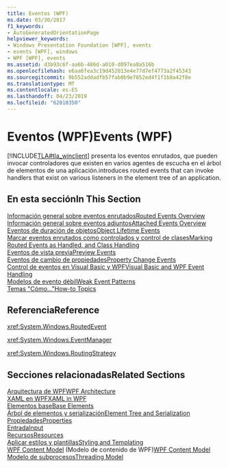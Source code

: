```yaml
---
title: Eventos (WPF)
ms.date: 03/30/2017
f1_keywords:
- AutoGeneratedOrientationPage
helpviewer_keywords:
- Windows Presentation Foundation [WPF], events
- events [WPF], windows
- WPF [WPF], events
ms.assetid: d3b93c6f-aa6b-486d-a010-d097ea8a516b
ms.openlocfilehash: e6aa6fea3c19d452013e4e77d7ef4773a2f45343
ms.sourcegitcommit: 9b552addadfb57fab0b9e7852ed4f1f1b8a42f8e
ms.translationtype: MT
ms.contentlocale: es-ES
ms.lasthandoff: 04/23/2019
ms.locfileid: "62010350"
---
```

# <a name="events-wpf"></a><span data-ttu-id="8d4ba-102">Eventos (WPF)</span><span class="sxs-lookup"><span data-stu-id="8d4ba-102">Events (WPF)</span></span>
[!INCLUDE[TLA#tla_winclient](../../../../includes/tlasharptla-winclient-md.md)] <span data-ttu-id="8d4ba-103">presenta los eventos enrutados, que pueden invocar controladores que existen en varios agentes de escucha en el árbol de elementos de una aplicación.</span><span class="sxs-lookup"><span data-stu-id="8d4ba-103">introduces routed events that can invoke handlers that exist on various listeners in the element tree of an application.</span></span>  
  
## <a name="in-this-section"></a><span data-ttu-id="8d4ba-104">En esta sección</span><span class="sxs-lookup"><span data-stu-id="8d4ba-104">In This Section</span></span>  
 [<span data-ttu-id="8d4ba-105">Información general sobre eventos enrutados</span><span class="sxs-lookup"><span data-stu-id="8d4ba-105">Routed Events Overview</span></span>](routed-events-overview.md)  
 [<span data-ttu-id="8d4ba-106">Información general sobre eventos adjuntos</span><span class="sxs-lookup"><span data-stu-id="8d4ba-106">Attached Events Overview</span></span>](attached-events-overview.md)  
 [<span data-ttu-id="8d4ba-107">Eventos de duración de objetos</span><span class="sxs-lookup"><span data-stu-id="8d4ba-107">Object Lifetime Events</span></span>](object-lifetime-events.md)  
 [<span data-ttu-id="8d4ba-108">Marcar eventos enrutados como controlados y control de clases</span><span class="sxs-lookup"><span data-stu-id="8d4ba-108">Marking Routed Events as Handled, and Class Handling</span></span>](marking-routed-events-as-handled-and-class-handling.md)  
 [<span data-ttu-id="8d4ba-109">Eventos de vista previa</span><span class="sxs-lookup"><span data-stu-id="8d4ba-109">Preview Events</span></span>](preview-events.md)  
 [<span data-ttu-id="8d4ba-110">Eventos de cambio de propiedades</span><span class="sxs-lookup"><span data-stu-id="8d4ba-110">Property Change Events</span></span>](property-change-events.md)  
 [<span data-ttu-id="8d4ba-111">Control de eventos en Visual Basic y WPF</span><span class="sxs-lookup"><span data-stu-id="8d4ba-111">Visual Basic and WPF Event Handling</span></span>](visual-basic-and-wpf-event-handling.md)  
 [<span data-ttu-id="8d4ba-112">Modelos de evento débil</span><span class="sxs-lookup"><span data-stu-id="8d4ba-112">Weak Event Patterns</span></span>](weak-event-patterns.md)  
 [<span data-ttu-id="8d4ba-113">Temas "Cómo..."</span><span class="sxs-lookup"><span data-stu-id="8d4ba-113">How-to Topics</span></span>](events-how-to-topics.md)  
  
## <a name="reference"></a><span data-ttu-id="8d4ba-114">Referencia</span><span class="sxs-lookup"><span data-stu-id="8d4ba-114">Reference</span></span>  
 <xref:System.Windows.RoutedEvent>  
  
 <xref:System.Windows.EventManager>  
  
 <xref:System.Windows.RoutingStrategy>  
  
## <a name="related-sections"></a><span data-ttu-id="8d4ba-115">Secciones relacionadas</span><span class="sxs-lookup"><span data-stu-id="8d4ba-115">Related Sections</span></span>  
 [<span data-ttu-id="8d4ba-116">Arquitectura de WPF</span><span class="sxs-lookup"><span data-stu-id="8d4ba-116">WPF Architecture</span></span>](wpf-architecture.md)  
  [<span data-ttu-id="8d4ba-117">XAML en WPF</span><span class="sxs-lookup"><span data-stu-id="8d4ba-117">XAML in WPF</span></span>](xaml-in-wpf.md)  
  [<span data-ttu-id="8d4ba-118">Elementos base</span><span class="sxs-lookup"><span data-stu-id="8d4ba-118">Base Elements</span></span>](base-elements.md)  
  [<span data-ttu-id="8d4ba-119">Árbol de elementos y serialización</span><span class="sxs-lookup"><span data-stu-id="8d4ba-119">Element Tree and Serialization</span></span>](element-tree-and-serialization.md)  
  [<span data-ttu-id="8d4ba-120">Propiedades</span><span class="sxs-lookup"><span data-stu-id="8d4ba-120">Properties</span></span>](properties-wpf.md)  
  [<span data-ttu-id="8d4ba-121">Entrada</span><span class="sxs-lookup"><span data-stu-id="8d4ba-121">Input</span></span>](input-wpf.md)  
  [<span data-ttu-id="8d4ba-122">Recursos</span><span class="sxs-lookup"><span data-stu-id="8d4ba-122">Resources</span></span>](resources-wpf.md)  
  [<span data-ttu-id="8d4ba-123">Aplicar estilos y plantillas</span><span class="sxs-lookup"><span data-stu-id="8d4ba-123">Styling and Templating</span></span>](../controls/styling-and-templating.md)  
  <span data-ttu-id="8d4ba-124">[WPF Content Model](../controls/wpf-content-model.md) (Modelo de contenido de WPF)</span><span class="sxs-lookup"><span data-stu-id="8d4ba-124">[WPF Content Model](../controls/wpf-content-model.md)</span></span>  
  [<span data-ttu-id="8d4ba-125">Modelo de subprocesos</span><span class="sxs-lookup"><span data-stu-id="8d4ba-125">Threading Model</span></span>](threading-model.md)
